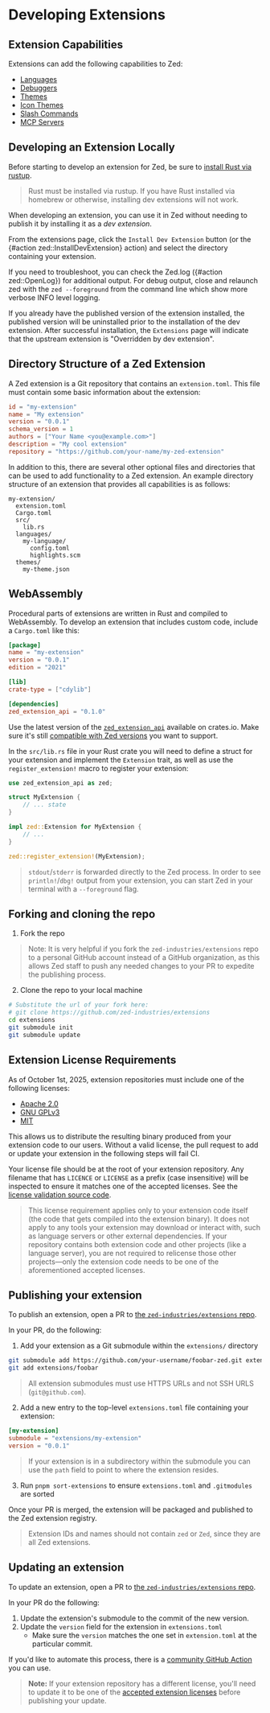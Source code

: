# Developing Extensions

## Extension Capabilities

Extensions can add the following capabilities to Zed:

- [Languages](./languages.md)
- [Debuggers](./debugger-extensions.md)
- [Themes](./themes.md)
- [Icon Themes](./icon-themes.md)
- [Slash Commands](./slash-commands.md)
- [MCP Servers](./mcp-extensions.md)

## Developing an Extension Locally

Before starting to develop an extension for Zed, be sure to [install Rust via rustup](https://www.rust-lang.org/tools/install).

> Rust must be installed via rustup. If you have Rust installed via homebrew or otherwise, installing dev extensions will not work.

When developing an extension, you can use it in Zed without needing to publish it by installing it as a _dev extension_.

From the extensions page, click the `Install Dev Extension` button (or the {#action zed::InstallDevExtension} action) and select the directory containing your extension.

If you need to troubleshoot, you can check the Zed.log ({#action zed::OpenLog}) for additional output. For debug output, close and relaunch zed with the `zed --foreground` from the command line which show more verbose INFO level logging.

If you already have the published version of the extension installed, the published version will be uninstalled prior to the installation of the dev extension. After successful installation, the `Extensions` page will indicate that the upstream extension is "Overridden by dev extension".

## Directory Structure of a Zed Extension

A Zed extension is a Git repository that contains an `extension.toml`. This file must contain some
basic information about the extension:

```toml
id = "my-extension"
name = "My extension"
version = "0.0.1"
schema_version = 1
authors = ["Your Name <you@example.com>"]
description = "My cool extension"
repository = "https://github.com/your-name/my-zed-extension"
```

In addition to this, there are several other optional files and directories that can be used to add functionality to a Zed extension. An example directory structure of an extension that provides all capabilities is as follows:

```
my-extension/
  extension.toml
  Cargo.toml
  src/
    lib.rs
  languages/
    my-language/
      config.toml
      highlights.scm
  themes/
    my-theme.json
```

## WebAssembly

Procedural parts of extensions are written in Rust and compiled to WebAssembly. To develop an extension that includes custom code, include a `Cargo.toml` like this:

```toml
[package]
name = "my-extension"
version = "0.0.1"
edition = "2021"

[lib]
crate-type = ["cdylib"]

[dependencies]
zed_extension_api = "0.1.0"
```

Use the latest version of the [`zed_extension_api`](https://crates.io/crates/zed_extension_api) available on crates.io. Make sure it's still [compatible with Zed versions](https://github.com/zed-industries/zed/blob/main/crates/extension_api#compatible-zed-versions) you want to support.

In the `src/lib.rs` file in your Rust crate you will need to define a struct for your extension and implement the `Extension` trait, as well as use the `register_extension!` macro to register your extension:

```rs
use zed_extension_api as zed;

struct MyExtension {
    // ... state
}

impl zed::Extension for MyExtension {
    // ...
}

zed::register_extension!(MyExtension);
```

> `stdout`/`stderr` is forwarded directly to the Zed process. In order to see `println!`/`dbg!` output from your extension, you can start Zed in your terminal with a `--foreground` flag.

## Forking and cloning the repo

1. Fork the repo

> Note: It is very helpful if you fork the `zed-industries/extensions` repo to a personal GitHub account instead of a GitHub organization, as this allows Zed staff to push any needed changes to your PR to expedite the publishing process.

2. Clone the repo to your local machine

```sh
# Substitute the url of your fork here:
# git clone https://github.com/zed-industries/extensions
cd extensions
git submodule init
git submodule update
```

## Extension License Requirements

As of October 1st, 2025, extension repositories must include one of the following licenses:

- [Apache 2.0](https://www.apache.org/licenses/LICENSE-2.0)
- [GNU GPLv3](https://www.gnu.org/licenses/gpl-3.0.en.html)
- [MIT](https://opensource.org/license/mit)

This allows us to distribute the resulting binary produced from your extension code to our users.
Without a valid license, the pull request to add or update your extension in the following steps will fail CI.

Your license file should be at the root of your extension repository. Any filename that has `LICENCE` or `LICENSE` as a prefix (case insensitive) will be inspected to ensure it matches one of the accepted licenses. See the [license validation source code](https://github.com/zed-industries/extensions/blob/main/src/lib/license.js).

> This license requirement applies only to your extension code itself (the code that gets compiled into the extension binary).
> It does not apply to any tools your extension may download or interact with, such as language servers or other external dependencies.
> If your repository contains both extension code and other projects (like a language server), you are not required to relicense those other projects—only the extension code needs to be one of the aforementioned accepted licenses.

## Publishing your extension

To publish an extension, open a PR to [the `zed-industries/extensions` repo](https://github.com/zed-industries/extensions).

In your PR, do the following:

1. Add your extension as a Git submodule within the `extensions/` directory

```sh
git submodule add https://github.com/your-username/foobar-zed.git extensions/foobar
git add extensions/foobar
```

> All extension submodules must use HTTPS URLs and not SSH URLS (`git@github.com`).

2. Add a new entry to the top-level `extensions.toml` file containing your extension:

```toml
[my-extension]
submodule = "extensions/my-extension"
version = "0.0.1"
```

> If your extension is in a subdirectory within the submodule you can use the `path` field to point to where the extension resides.

3. Run `pnpm sort-extensions` to ensure `extensions.toml` and `.gitmodules` are sorted

Once your PR is merged, the extension will be packaged and published to the Zed extension registry.

> Extension IDs and names should not contain `zed` or `Zed`, since they are all Zed extensions.

## Updating an extension

To update an extension, open a PR to [the `zed-industries/extensions` repo](https://github.com/zed-industries/extensions).

In your PR do the following:

1. Update the extension's submodule to the commit of the new version.
2. Update the `version` field for the extension in `extensions.toml`
   - Make sure the `version` matches the one set in `extension.toml` at the particular commit.

If you'd like to automate this process, there is a [community GitHub Action](https://github.com/huacnlee/zed-extension-action) you can use.

> **Note:** If your extension repository has a different license, you'll need to update it to be one of the [accepted extension licenses](#extension-license-requirements) before publishing your update.
